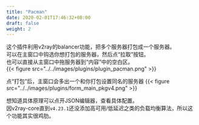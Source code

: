 ```yaml
---
title: "Pacman"
date: 2020-02-01T17:46:32+08:00
draft: false
weight: 2
---
```


这个插件利用v2ray的balancer功能，把多个服务器打包成一个服务器。  
可以在主窗口中钩选你想打包的服务器，然后点“拉取”按钮。  
也可以直接从主窗口中拖服务器到“内容”中的空白区。  
{{< figure src="../../images/plugins/plugin_pacman.png" >}}

点“打包”后，主窗口会多出一个和你打包设置同名的服务器
{{< figure src="../../images/plugins/form_main_pkgv4.png" >}}

想知道具体原理可以点开JSON编辑器，查看具体配置。  
因v2ray-core直到`v4.23.1`还没添加高可用/低延迟之类的负载均衡算法，所以这个功能其实很鸡肋。  

